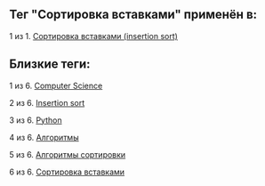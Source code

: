 ## Тег "Сортировка вставками" применён в:

1 из 1. [Сортировка вставками (insertion sort)](../Computer%20science/Сортировки/Сортировка%20вставками.md)

## Близкие теги:

1 из 6. [Computer Science](./Computer%20Science.md)

2 из 6. [Insertion sort](./Insertion%20sort.md)

3 из 6. [Python](./Python.md)

4 из 6. [Алгоритмы](./Алгоритмы.md)

5 из 6. [Алгоритмы сортировки](./Алгоритмы%20сортировки.md)

6 из 6. [Сортировка вставками](./Сортировка%20вставками.md)

